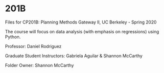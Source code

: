 # 201B 

Files for CP201B: Planning Methods Gateway II, UC Berkeley - Spring 2020

The course will focus on data analysis (with emphasis on regressions) using Python.


Professor: Daniel Rodriguez

Graduate Student Instructors: Gabriela Aguilar & Shannon McCarthy

Folder Owner: Shannon McCarthy
